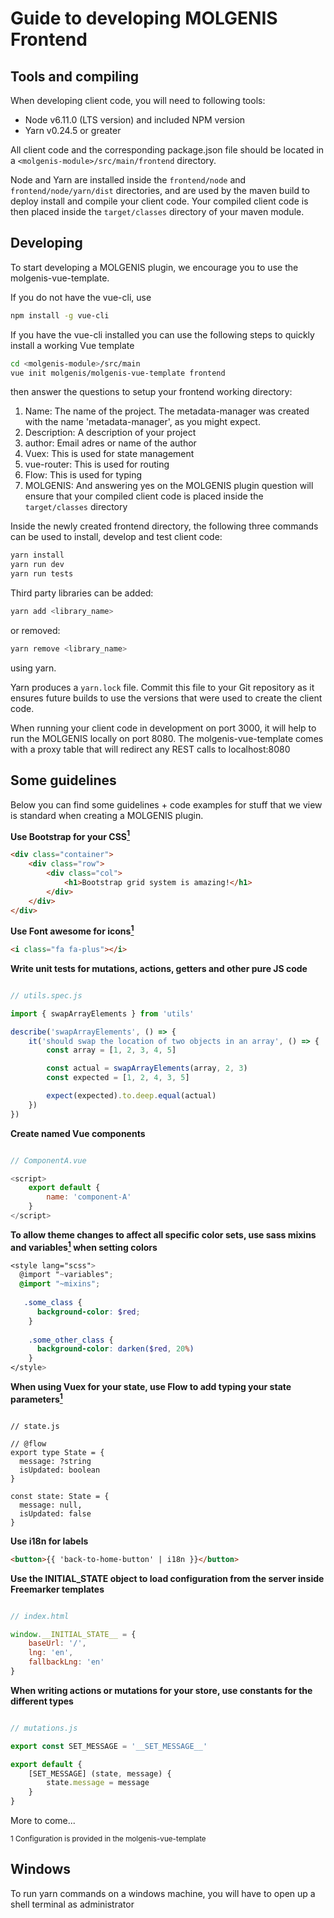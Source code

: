 # Guide to developing MOLGENIS Frontend

## Tools and compiling
When developing client code, you will need to following tools:
 - Node v6.11.0 (LTS version) and included NPM version
 - Yarn v0.24.5 or greater

All client code and the corresponding package.json file should be located in a `<molgenis-module>/src/main/frontend` directory.

Node and Yarn are installed inside the `frontend/node` and `frontend/node/yarn/dist` directories, and 
are used by the maven build to deploy install and compile your client code. 
Your compiled client code is then placed inside the `target/classes` directory of your maven module.

## Developing
To start developing a MOLGENIS plugin, we encourage you to use the molgenis-vue-template.

If you do not have the vue-cli, use 

```bash
npm install -g vue-cli
```

If you have the vue-cli installed you can use the following steps to quickly install a working Vue template

```bash
cd <molgenis-module>/src/main
vue init molgenis/molgenis-vue-template frontend
```

then answer the questions to setup your frontend working directory:
1. Name: The name of the project. The metadata-manager was created with the name 'metadata-manager', as you might expect.
2. Description: A description of your project
3. author: Email adres or name of the author
4. Vuex: This is used for state management
5. vue-router: This is used for routing
6. Flow: This is used for typing
7. MOLGENIS: And answering yes on the MOLGENIS plugin question will ensure that your compiled client code is placed inside the `target/classes` directory 

Inside the newly created frontend directory, the following three commands can be used to install, develop and test client code:

```bash
yarn install
yarn run dev
yarn run tests
```

Third party libraries can be added: 

```bash
yarn add <library_name>
```

or removed:

```bash
yarn remove <library_name>
```

using yarn.

Yarn produces a `yarn.lock` file. 
Commit this file to your Git repository as it ensures future builds to use the versions that were used to create the client code.

When running your client code in development on port 3000, it will help to run the MOLGENIS locally on port 8080. 
The molgenis-vue-template comes with a proxy table that will redirect any REST calls to localhost:8080

## Some guidelines
Below you can find some guidelines + code examples for stuff that we view is standard when creating a MOLGENIS plugin.

**Use Bootstrap for your CSS[<sup>1</sup>](#guidelines-1)**
```html
<div class="container">
    <div class="row">
        <div class="col">
            <h1>Bootstrap grid system is amazing!</h1>
        </div>
    </div>
</div>
```

**Use Font awesome for icons[<sup>1</sup>](#guidelines-1)**
```html
<i class="fa fa-plus"></i>
```

**Write unit tests for mutations, actions, getters and other pure JS code**
```js

// utils.spec.js

import { swapArrayElements } from 'utils'

describe('swapArrayElements', () => {
    it('should swap the location of two objects in an array', () => {
        const array = [1, 2, 3, 4, 5]

        const actual = swapArrayElements(array, 2, 3)
        const expected = [1, 2, 4, 3, 5]

        expect(expected).to.deep.equal(actual)
    })
})
```

**Create named Vue components**
```js

// ComponentA.vue

<script>
    export default {
        name: 'component-A'
    }
</script>
```

**To allow theme changes to affect all specific color sets, use sass mixins and variables[<sup>1</sup>](#guidelines-1) when setting colors** 
```scss
<style lang="scss">
  @import "~variables";
  @import "~mixins";
  
   .some_class {
      background-color: $red;
    }
    
    .some_other_class {
      background-color: darken($red, 20%)
    }
</style>
```

**When using Vuex for your state, use Flow to add typing your state parameters[<sup>1</sup>](#guidelines-1)**
```flow js

// state.js

// @flow
export type State = {
  message: ?string
  isUpdated: boolean
}

const state: State = {
  message: null,
  isUpdated: false
}
```

**Use i18n for labels**
```html
<button>{{ 'back-to-home-button' | i18n }}</button>
```

**Use the INITIAL_STATE object to load configuration from the server inside Freemarker templates**
```js

// index.html

window.__INITIAL_STATE__ = {
    baseUrl: '/',
    lng: 'en',
    fallbackLng: 'en'
}
```

**When writing actions or mutations for your store, use constants for the different types**
```js

// mutations.js

export const SET_MESSAGE = '__SET_MESSAGE__'

export default {
    [SET_MESSAGE] (state, message) {
        state.message = message
    }
}
```

More to come...

<sup><a name="guidelines-1">1</a> Configuration is provided in the molgenis-vue-template</sup>

## Windows
To run yarn commands on a windows machine, you will have to open up a shell terminal as administrator